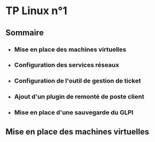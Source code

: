 # TP Linux n°1

## Sommaire

- ### Mise en place des machines virtuelles
- ### Configuration des services réseaux 
- ### Configuration de l'outil de gestion de ticket
- ### Ajout d'un plugin de remonté de poste client
- ### Mise en place d'une sauvegarde du GLPI

## Mise en place des machines virtuelles
